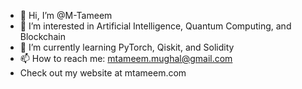 - 👋 Hi, I’m @M-Tameem
- 👀 I’m interested in Artificial Intelligence, Quantum Computing, and Blockchain
- 🌱 I’m currently learning PyTorch, Qiskit, and Solidity
- 📫 How to reach me: mtameem.mughal@gmail.com
- Check out my website at mtameem.com

<!---
M-Tameem/M-Tameem is a ✨ special ✨ repository because its `README.md` (this file) appears on your GitHub profile.
You can click the Preview link to take a look at your changes.
--->
